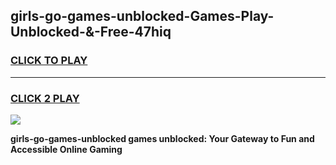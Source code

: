 
## girls-go-games-unblocked-Games-Play-Unblocked-&-Free-47hiq
<h3>
<a href="https://premium76.site?title=girls-go-games-unblocked&ref=24A">CLICK TO PLAY</a></h3>
<hr>

<h3>
<a href="https://premium76.site?title=girls-go-games-unblocked&ref=24A">CLICK 2 PLAY</a>
  
</h3>

<a href="https://premium76.site?title=girls-go-games-unblocked&ref=24A"><img src="https://clearcache.store/games.png"></a>


**girls-go-games-unblocked games unblocked: Your Gateway to Fun and Accessible Online Gaming**
